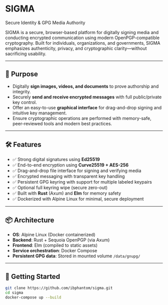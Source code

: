 # SIGMA
Secure Identity &amp; GPG Media Authority

SIGMA is a secure, browser-based platform for digitally signing media and conducting encrypted communication using modern OpenPGP-compatible cryptography. Built for individuals, organizations, and governments, SIGMA emphasizes authenticity, privacy, and cryptographic clarity—without sacrificing usability.

---

## 🔐 Purpose

- Digitally **sign images, videos, and documents** to prove authorship and integrity.
- Securely **send and receive encrypted messages** with full public/private key control.
- Offer an easy-to-use **graphical interface** for drag-and-drop signing and intuitive key management.
- Ensure cryptographic operations are performed with memory-safe, peer-reviewed tools and modern best practices.

---

## 🛠️ Features

- ✅ Strong digital signatures using **Ed25519**
- ✅ End-to-end encryption using **Curve25519 + AES-256**
- ✅ Drag-and-drop file interface for signing and verifying media
- ✅ Encrypted messaging with transparent key handling
- ✅ Persistent GPG keyring with support for multiple labeled keypairs
- ✅ Optional full keyring wipe (secure zero-out)
- ✅ Built with **Rust** (Axum) and **Elm** for memory safety
- ✅ Dockerized with Alpine Linux for minimal, secure deployment

---

## 📦 Architecture

- **OS**: Alpine Linux (Docker containerized)
- **Backend**: Rust + Sequoia OpenPGP (via Axum)
- **Frontend**: Elm (compiled to static assets)
- **Service orchestration**: Docker Compose
- **Persistent GPG data**: Stored in mounted volume `/data/gnupg/`

---

## 🚀 Getting Started

```bash
git clone https://github.com/ibphantom/sigma.git
cd sigma
docker-compose up --build

